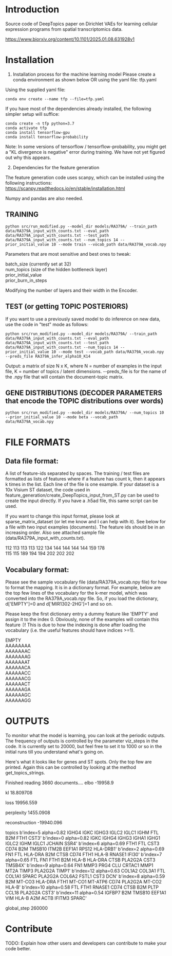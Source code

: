# Introduction 
Source code of DeepTopics paper on Dirichlet VAEs for learning cellular expression programs from spatial transcriptomics data.

https://www.biorxiv.org/content/10.1101/2025.01.08.631928v1


# Installation
1.	Installation process for the machine learning model
Please create a conda environment as shown below OR using the yaml file: tfp.yaml

Using the supplied yaml file:

	conda env create --name tfp --file=tfp.yaml

If you have most of the dependencies already installed, the following simpler setup will suffice:

	conda create -n tfp python=3.7
 	conda activate tfp
	conda install tensorflow-gpu
	conda install tensorflow-probability


Note: In some versions of tensorflow / tensorflow-probability, you might get a "KL divergence is negative" error during training. We have not yet figured out why this appears.

2. Dependencies for the feature generation

The feature generation code uses scanpy, which can be installed using the following instructions: https://scanpy.readthedocs.io/en/stable/installation.html

Numpy and pandas are also needed.

## TRAINING

	python src/run_modified.py --model_dir models/RA379A/ --train_path data/RA379A_input_with_counts.txt --eval_path data/RA379A_input_with_counts.txt --test_path data/RA379A_input_with_counts.txt --num_topics 14 --prior_initial_value 10 --mode train --vocab_path data/RA379A_vocab.npy

Parameters that are most sensitive and best ones to tweak:

batch_size  (currently set at 32)<br>
num_topics  (size of the hidden bottleneck layer)<br>
prior_initial_value<br>
prior_burn_in_steps<br>

Modifying the number of layers and their width in the Encoder.

## TEST (or getting TOPIC POSTERIORS)

If you want to use a previously saved model to do inference on new data, use the code in "test" mode as follows:

	python src/run_modified.py --model_dir models/RA379A/ --train_path data/RA379A_input_with_counts.txt --eval_path data/RA379A_input_with_counts.txt --test_path data/RA379A_input_with_counts.txt --num_topics 14 --prior_initial_value 10 --mode test --vocab_path data/RA379A_vocab.npy --preds_file RA379A_infer_alpha10_K14

Output: a matrix of size N x K, where N = number of examples in the input file, K = number of topics / latent dimensions.
--preds_file is for the name of the .npy file that will contain the document-topic matrix.

## GENE DISTRIBUTIONS (DECODER PARAMETERS that encode the TOPIC distributions over words)

	python src/run_modified.py --model_dir models/RA379A/ --num_topics 10 --prior_initial_value 10 --mode beta --vocab_path data/RA379A_vocab.npy

# FILE FORMATS

## Data file format:
A list of feature-ids separated by spaces. The training / test files are formatted as lists of features where if a feature has count k, then it appears k times in the list. Each line of the file is one example.
If your dataset is a 10x Visium ST dataset, the code used in feature_generation/create_DeepTopics_input_from_ST.py can be used to create the input directly. If you have a .h5ad file, this same script can be used. 

If you want to change this input format, please look at sparse_matrix_dataset (or let me know and I can help with it). See below for a file with two input examples (documents). The feature ids should be in an increasing order. Also see attached sample file (data/RA379A_input_with_counts.txt).

112 113 113 113 122 134 144 144 144 144 159 178<br>
115 115 189 194 194 202 202 202

## Vocabulary format:
Please see the sample vocabulary file (data/RA379A_vocab.npy file) for how to format the <feature-id>  <feature-name>  mapping.  It is in a dictionary format. For example, below are the top few lines of the vocabulary for the k-mer model, which was converted into the RA379A_vocab.npy file. So, if you load the dictionary, d['EMPTY']=0  and d['MIR1302-2HG']=1 and so on. 
    
Please keep the first dictionary entry a dummy feature like 'EMPTY' and assign it to the index 0. Obviously, none of the examples will contain this feature :)! This is due to how the indexing is done after loading the vocabulary (i.e. the useful features should have indices >=1).

EMPTY<br>
AAAAAAAA<br>
AAAAAAAC<br>
AAAAAAAG<br>
AAAAAAAT<br>
AAAAAACA<br>
AAAAAACC<br>
AAAAAACG<br>
AAAAAACT<br>
AAAAAAGA<br>
AAAAAAGC<br>
AAAAAAGG<br>

# OUTPUTS

To monitor what the model is learning, you can look at the periodic outputs. The frequency of outputs is controlled by the parameter viz_steps in the code. It is currently set to 20000, but feel free to set it to 1000 or so in the initial runs till you understand what's going on.

Here's what it looks like for genes and ST spots. Only the top few are printed. Again this can be controlled by looking at the method get_topics_strings.

Finished reading  3660  documents....
elbo
-19958.9

kl
18.809708

loss
19956.559

perplexity
1455.0908

reconstruction
-19940.096

topics
b'index=5 alpha=0.82 IGHG4 IGKC IGHG3 IGLC2 IGLC1 IGHM FTL B2M FTH1 CST3'
b'index=0 alpha=0.82 IGKC IGHG4 IGHG3 IGHA1 IGHG1 IGLC2 IGHM IGLC1 JCHAIN SSR4'
b'index=6 alpha=0.69 FTH1 FTL CST3 CD74 B2M TMSB10 ITM2B EEF1A1 RPS12 HLA-DRB1'
b'index=2 alpha=0.69 FN1 FTL HLA-DRA B2M CTSB CD74 FTH1 HLA-B RNASE1 IFI30'
b'index=7 alpha=0.65 FTL FN1 FTH1 B2M HLA-B HLA-DRA CTSB PLA2G2A CST3 TMSB4X'
b'index=9 alpha=0.64 FN1 MMP3 PRG4 CLU CRTAC1 MMP1 MT2A TIMP3 PLA2G2A TIMP1'
b'index=12 alpha=0.63 COL1A2 COL3A1 FTL COL1A1 SPARC PLA2G2A COL6A2 FSTL1 CST3 DCN'
b'index=8 alpha=0.59 B2M MT-CO3 HLA-DRA FTH1 MT-CO1 MT-ATP6 CD74 PLA2G2A MT-CO2 HLA-B'
b'index=10 alpha=0.58 FTL FTH1 RNASE1 CD74 CTSB B2M PLTP CCL18 PLA2G2A CST3'
b'index=11 alpha=0.54 IGFBP7 B2M TMSB10 EEF1A1 VIM HLA-B A2M ACTB IFITM3 SPARC'

global_step
260000


# Contribute
TODO: Explain how other users and developers can contribute to make your code better. 
